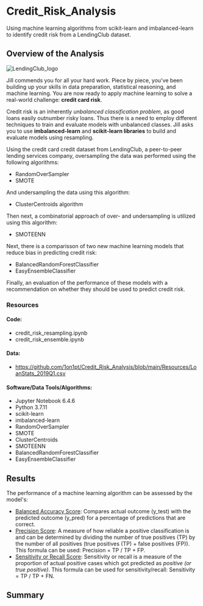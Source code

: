# Credit_Risk_Analysis
Using machine learning algorithms from scikit-learn and imbalanced-learn to identify credit risk from a LendingClub dataset.

## Overview of the Analysis
![LendingClub_logo](https://user-images.githubusercontent.com/94148420/163691282-bccf8b63-cef0-4849-b761-13c313174085.jpg)

Jill commends you for all your hard work. Piece by piece, you’ve been building up your skills in data preparation, statistical reasoning, and machine learning. You are now ready to apply machine learning to solve a real-world challenge: **credit card risk**.

Credit risk is an inherently *unbalanced classification problem*, as good loans easily outnumber risky loans. Thus there is a need to employ different techniques to train and evaluate models with unbalanced classes. Jill asks you to use **imbalanced-learn** and **scikit-learn libraries** to build and evaluate models using resampling.

Using the credit card credit dataset from LendingClub, a peer-to-peer lending services company, oversampling the data was performed using the following algorithms:
* RandomOverSampler
* SMOTE

And undersampling the data using this algorithm:
* ClusterCentroids algorithm

Then next, a combinatorial approach of over- and undersampling is utilized using this algorithm:
* SMOTEENN

Next, there is a comparisson of two new machine learning models that reduce bias in predicting credit risk:
* BalancedRandomForestClassifier
* EasyEnsembleClassifier

Finally, an evaluation of the performance of these models with a recommendation on whether they should be used to predict credit risk.


### Resources
#### Code:
* credit_risk_resampling.ipynb
* credit_risk_ensemble.ipynb

#### Data:
* https://github.com/1on1pt/Credit_Risk_Analysis/blob/main/Resources/LoanStats_2019Q1.csv

#### Software/Data Tools/Algorithms:
* Jupyter Notebook 6.4.6
* Python 3.7.11
* scikit-learn
* imbalanced-learn
* RandomOverSampler
* SMOTE
* ClusterCentroids
* SMOTEENN
* BalancedRandomForestClassifier
* EasyEnsembleClassifier


## Results
The performance of a machine learning algorithm can be assessed by the model's:
* <ins>Balanced Accuracy Score</ins>:  Compares actual outcome (y_test) with the predicted outcome (y_pred) for a percentage of predictions that are correct.
* <ins>Precision Score</ins>:  A measure of how reliable a positive classification is and can be determined by dividing the number of true positives (TP) by the number of all positives (true positives (TP) + false positives (FP)).  This formula can be used:  Precision = TP / TP + FP.
* <ins>Sensitivity or Recall Score</ins>:  Sensitivity or recall is a measure of the proportion of actual positive cases which got predicted as *positive (or true positive)*.  This formula can be used for sensitivity/recall:  Sensitivity = TP / TP + FN.






## Summary

